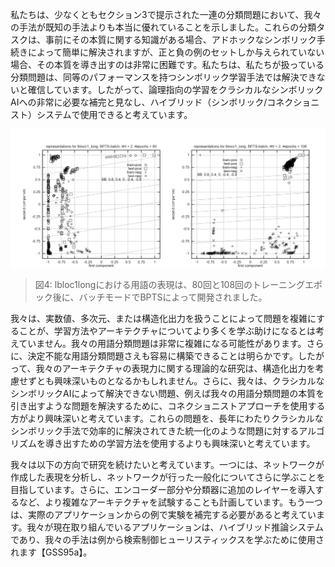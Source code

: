 私たちは、少なくともセクション3で提示された一連の分類問題において、我々の手法が既知の手法よりも本当に優れていることを示しました。これらの分類タスクは、事前にその本質に関する知識がある場合、アドホックなシンボリック手続きによって簡単に解決されますが、正と負の例のセットしか与えられていない場合、その本質を導き出すのは非常に困難です。私たちは、私たちが扱っている分類問題は、同等のパフォーマンスを持つシンボリック学習手法では解決できないと確信しています。したがって、論理指向の学習をクラシカルなシンボリックAIへの非常に必要な補完と見なし、ハイブリッド（シンボリック/コネクショニスト）システムで使用できると考えています。

![image](image/Figure4.png)

> 図4: lbloc1longにおける用語の表現は、80回と108回のトレーニングエポック後に、バッチモードでBPTSによって開発されました。

我々は、実数値、多次元、または構造化出力を扱うことによって問題を複雑にすることが、学習方法やアーキテクチャについてより多くを学ぶ助けになるとは考えていません。我々の用語分類問題は非常に複雑になる可能性があります。さらに、決定不能な用語分類問題さえも容易に構築できることは明らかです。したがって、我々のアーキテクチャの表現力に関する理論的な研究は、構造化出力を考慮せずとも興味深いものとなるかもしれません。さらに、我々は、クラシカルなシンボリックAIによって解決できない問題、例えば我々の用語分類問題の本質を引き出すような問題を解決するために、コネクショニストアプローチを使用する方がより興味深いと考えています。これらの問題を、長年にわたりクラシカルなシンボリック手法で効率的に解決されてきた統一化のような問題に対するアルゴリズムを導き出すための学習方法を使用するよりも興味深いと考えています。

我々は以下の方向で研究を続けたいと考えています。一つには、ネットワークが作成した表現を分析し、ネットワークが行った一般化についてさらに学ぶことを目指しています。さらに、エンコーダー部分や分類器に追加のレイヤーを導入するなど、より複雑なアーキテクチャを試験することも計画しています。もう一つは、実際のアプリケーションからの例で実験を補完する必要があると考えています。我々が現在取り組んでいるアプリケーションは、ハイブリッド推論システムであり、我々の手法は例から検索制御ヒューリスティックスを学ぶために使用されます【GSS95a】。